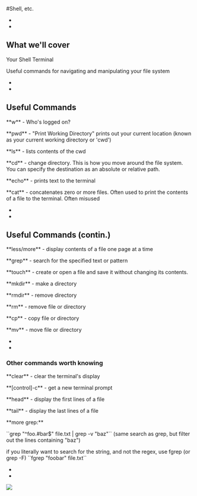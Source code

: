 #Shell, etc.


-
-

## What we'll cover

<p class="fragment fade-up">Your Shell Terminal</p>
<p class="fragment fade-up">Useful commands for navigating and manipulating your file system</p>

-
-
## Useful Commands
<p class="fragment fade-up">**w** - Who's logged on?</p>
<p class="fragment fade-up">**pwd** - "Print Working Directory" prints out your current location (known as your current working directory or 'cwd')</p>
<p class="fragment fade-up">**ls** - lists contents of the cwd</p>
<p class="fragment fade-up">**cd** - change directory. This is how you move around the file system. You can specify the destination as an absolute or relative path.</p>
<p class="fragment fade-up">**echo** - prints text to the terminal</p>
<p class="fragment fade-up">**cat** - concatenates zero or more files. Often used to print the contents of a file to the terminal. Often misused</p>


-
-
## Useful Commands (contin.)
<p class="fragment fade-up">**less/more** - display contents of a file one page at a time</p>
<p class="fragment fade-up">**grep** - search for the specified text or pattern</p>
<p class="fragment fade-up">**touch** - create or open a file and save it without changing its contents. </p>
<p class="fragment fade-up">**mkdir** - make a directory</p>
<p class="fragment fade-up">**rmdir** - remove directory</p>
<p class="fragment fade-up">**rm** - remove file or directory</p>
<p class="fragment fade-up">**cp** - copy file or directory</p>
<p class="fragment fade-up">**mv** - move file or directory</p>

-
-
### Other commands worth knowing
<p class="fragment fade-up">**clear** - clear the terminal's display </p>
<p class="fragment fade-up">**[control]-c** - get a new terminal prompt</p>

<p class="fragment fade-up">**head** - display the first lines of a file</p>
<p class="fragment fade-up">**tail** - display the last lines of a file</p>

<p class="fragment fade-up">**more grep:**</p>
<p class="fragment fade-up">
``grep "^foo.#bar$" file.txt | grep -v "baz"``
(same  search as grep, but filter out the lines containing "baz")
</p>
<p class="fragment fade-up">
if you literally want to search for the string,
and not the regex, use fgrep (or grep -F)
``fgrep "foobar" file.txt``</p>


-
-
<img src="/reveal-slides-light/img/bunnies/cute-bunnies-tongues-3.jpg" >

